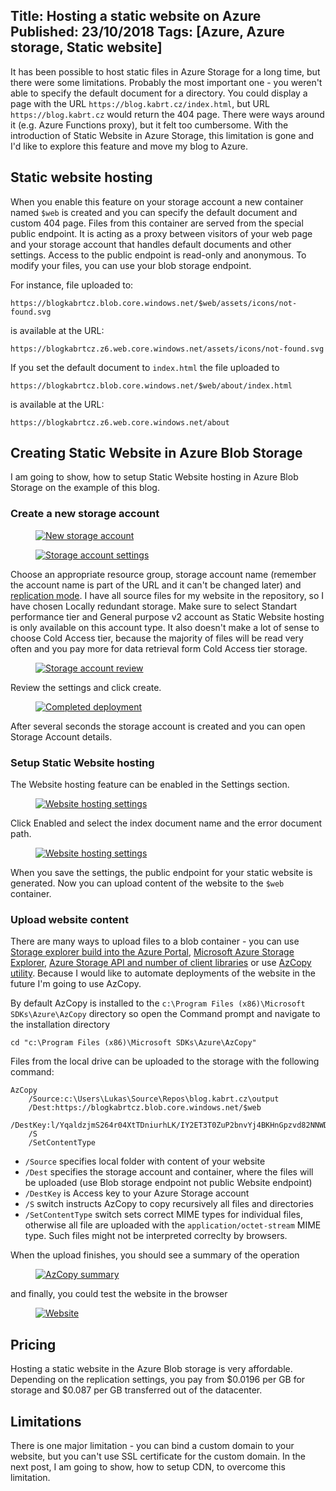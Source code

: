 Title: Hosting a static website on Azure
Published: 23/10/2018
Tags: [Azure, Azure storage, Static website]
---

It has been possible to host static files in Azure Storage for a long time, but there were some limitations. Probably the most important one - you weren't able to specify the default document for a directory. You could display a page with the URL `https://blog.kabrt.cz/index.html`, but URL `https://blog.kabrt.cz` would return the 404 page. There were ways around it (e.g. Azure Functions proxy), but it felt too cumbersome. With the introduction of Static Website in Azure Storage, this limitation is gone and I'd like to explore this feature and move my blog to Azure.

## Static website hosting
When you enable this feature on your storage account a new container named `$web` is created and you can specify the default document and custom 404 page. Files from this container are served from the special public endpoint. It is acting as a proxy between visitors of your web page and your storage account that handles default documents and other settings. Access to the public endpoint is read-only and anonymous. To modify your files, you can use your blob storage endpoint.

For instance, file uploaded to:

    https://blogkabrtcz.blob.core.windows.net/$web/assets/icons/not-found.svg
    
is available at the URL:

    https://blogkabrtcz.z6.web.core.windows.net/assets/icons/not-found.svg

If you set the default document to `index.html` the file uploaded to
    
    https://blogkabrtcz.blob.core.windows.net/$web/about/index.html

is available at the URL:

    https://blogkabrtcz.z6.web.core.windows.net/about

## Creating Static Website in Azure Blob Storage

I am going to show, how to setup Static Website hosting in Azure Blob Storage on the example of this blog.

### Create a new storage account

<figure class="figure w-100 text-center">
    <a href="/content/2018-10-hosting-static-website-on-azure/01-new-storage-account.png" data-toggle="lightbox" data-gallery="2018-10-23-post">
        <img src="/content/2018-10-hosting-static-website-on-azure/01-new-storage-account_t.png" class="figure-img img-fluid" alt="New storage account">
    </a>
</figure>

<figure class="figure w-100 text-center">
    <a href="/content/2018-10-hosting-static-website-on-azure/02-storage-account-settings.png" data-toggle="lightbox" data-gallery="2018-10-23-post">
        <img src="/content/2018-10-hosting-static-website-on-azure/02-storage-account-settings_t.png" class="figure-img img-fluid" alt="Storage account settings">
    </a>
</figure>

Choose an appropriate resource group, storage account name (remember the account name is part of the URL and it can't be changed later) and [replication mode](https://docs.microsoft.com/en-us/azure/storage/common/storage-redundancy). I have all source files for my website in the repository, so I have chosen Locally redundant storage. Make sure to select Standart performance tier and General purpose v2 account as Static Website hosting is only available on this account type. It also doesn't make a lot of sense to choose Cold Access tier, because the majority of files will be read very often and you pay more for data retrieval form Cold Access tier storage.

<figure class="figure w-100 text-center">
    <a href="/content/2018-10-hosting-static-website-on-azure/03-storage-review.png" data-toggle="lightbox" data-gallery="2018-10-23-post">
        <img src="/content/2018-10-hosting-static-website-on-azure/03-storage-review_t.png" class="figure-img img-fluid" alt="Storage account review">
    </a>
</figure>

Review the settings and click create.

<figure class="figure w-100 text-center">
    <a href="/content/2018-10-hosting-static-website-on-azure/04-storage-deployed.png" data-toggle="lightbox" data-gallery="2018-10-23-post">
        <img src="/content/2018-10-hosting-static-website-on-azure/04-storage-deployed_t.png" class="figure-img img-fluid" alt="Completed deployment">
    </a>
</figure>

After several seconds the storage account is created and you can open Storage Account details.

### Setup Static Website hosting

The Website hosting feature can be enabled in the Settings section.

<figure class="figure w-100 text-center">
    <a href="/content/2018-10-hosting-static-website-on-azure/05-website-hosting.png" data-toggle="lightbox" data-gallery="2018-10-23-post">
        <img src="/content/2018-10-hosting-static-website-on-azure/05-website-hosting_t.png" class="figure-img img-fluid" alt="Website hosting settings">
    </a>
</figure>

Click Enabled and select the index document name and the error document path.

<figure class="figure w-100 text-center">
    <a href="/content/2018-10-hosting-static-website-on-azure/06-website-hosting.png" data-toggle="lightbox" data-gallery="2018-10-23-post">
        <img src="/content/2018-10-hosting-static-website-on-azure/06-website-hosting_t.png" class="figure-img img-fluid" alt="Website hosting settings">
    </a>
</figure>

When you save the settings, the public endpoint for your static website is generated. Now you can upload content of the website to the `$web` container.

### Upload website content

There are many ways to upload files to a blob container - you can use <a href="/content/2018-10-hosting-static-website-on-azure/07-portal-storage-explorer.png" data-toggle="lightbox">Storage explorer build into the Azure Portal</a>, [Microsoft Azure Storage Explorer](https://azure.microsoft.com/en-us/features/storage-explorer/), [Azure Storage API and number of client libraries](https://docs.microsoft.com/en-us/azure/storage/blobs/storage-quickstart-blobs-dotnet) or use [AzCopy utility](https://docs.microsoft.com/en-us/azure/storage/common/storage-use-azcopy
). Because I would like to automate deployments of the website in the future I'm going to use AzCopy.


By default AzCopy is installed to the `c:\Program Files (x86)\Microsoft SDKs\Azure\AzCopy` directory so open the Command prompt and navigate to the installation directory

```
cd "c:\Program Files (x86)\Microsoft SDKs\Azure\AzCopy"
```

Files from the local drive can be uploaded to the storage with the following command: 

```
AzCopy 
    /Source:c:\Users\Lukas\Source\Repos\blog.kabrt.cz\output 
    /Dest:https://blogkabrtcz.blob.core.windows.net/$web 
    /DestKey:l/YqaldzjmS264r04XtTDniurhLK/IY2ET3T0ZuP2bnvYj4BKHnGpzvd82NNWD8Pk1uCVEzAdKvRyVZSHfGCkg== 
    /S 
    /SetContentType
```

* `/Source` specifies local folder with content of your website
* `/Dest` specifies the storage account and container, where the files will be uploaded (use Blob storage endpoint not public Website endpoint)
* `/DestKey` is Access key to your Azure Storage account
* `/S` switch instructs AzCopy to copy recursively all files and directories
* `/SetContentType` switch sets correct MIME types for individual files, otherwise all file are uploaded with the `application/octet-stream` MIME type. Such files might not be interpreted correclty by browsers.

When the upload finishes, you should see a summary of the operation

<figure class="figure w-100 text-center">
    <a href="/content/2018-10-hosting-static-website-on-azure/08-azcopy-summary.png" data-toggle="lightbox" data-gallery="2018-10-23-post">
        <img src="/content/2018-10-hosting-static-website-on-azure/08-azcopy-summary_t.png" class="figure-img img-fluid" alt="AzCopy summary">
    </a>
</figure>

and finally, you could test the website in the browser

<figure class="figure w-100 text-center">
    <a href="/content/2018-10-hosting-static-website-on-azure/09-website.png" data-toggle="lightbox" data-gallery="2018-10-23-post">
        <img src="/content/2018-10-hosting-static-website-on-azure/09-website_t.png" class="figure-img img-fluid" alt="Website">
    </a>
</figure>

## Pricing
Hosting a static website in the Azure Blob storage is very affordable. Depending on the replication settings, you pay from $0.0196 per GB for storage and $0.087 per GB transferred out of the datacenter.

## Limitations

There is one major limitation - you can bind a custom domain to your website, but you can't use SSL certificate for the custom domain. In the next post, I am going to show, how to setup CDN, to overcome this limitation.
